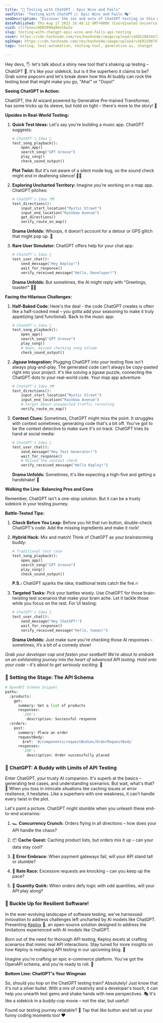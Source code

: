 ```yaml
---
title: "🧪 Testing with ChatGPT : Epic Wins and Fails"
seoTitle: "Testing with ChatGPT 🤖: Epic Wins and Fails 🎭"
seoDescription: "Discover the ins and outs of ChatGPT testing in this developer-friendly guide. Uncover its strengths, challenges, and how it complements your testing strate"
datePublished: Thu Aug 17 2023 16:48:12 GMT+0000 (Coordinated Universal Time)
cuid: cllfeaxvc000209mq9mut6a2w
slug: testing-with-chatgpt-epic-wins-and-fails-api-testing
cover: https://cdn.hashnode.com/res/hashnode/image/upload/v1692288344722/20293e51-a1b8-4a58-bf42-f096d90d7172.png
ogImage: https://cdn.hashnode.com/res/hashnode/image/upload/v1692290747997/2ec88488-3570-477b-b1d0-a3139d6a3d58.png
tags: testing, test-automation, testing-tool, generative-ai, chatgpt

---
```


Hey devs, 🖐️ let's talk about a shiny new tool that's shaking up testing – ChatGPT 🚀. It's like your sidekick, but is it the superhero it claims to be? Grab some popcorn and let's break down how this AI buddy can rock the testing boat that might make you go, "Aha!" or "Oops!"

**Seeing ChatGPT in Action:**

ChatGPT, the AI wizard powered by Generative Pre-trained Transformer, has some tricks up its sleeve, but hold on tight – there's more to the story! 📜

**Upsides in Real-World Testing:**

1. **Quick Test Ideas:** Let's say you're building a music app. ChatGPT suggests:
    
    ```python
    # ChatGPT's Idea 🎵
    test_song_playback():
        open_app()
        search_song("GPT Groove")
        play_song()
        check_sound_output()
    ```
    
    **Plot Twist:** But it's not aware of a silent mode bug, so the sound check might end in deafening silence! 👊🏻
    
2. **Exploring Uncharted Territory:** Imagine you're working on a map app. ChatGPT pitches:
    
    ```python
    # ChatGPT's Idea 🗺️
    test_directions():
        input_start_location("Mystic Street")
        input_end_location("Rainbow Avenue")
        get_directions()
        verify_route_on_map()
    ```
    
    **Drama Unfolds:** Whoops, it doesn't account for a detour or GPS glitch that might pop up. 🤖
    
3. **Rare User Simulator:** ChatGPT offers help for your chat app:
    
    ```python
    # ChatGPT's Idea 💬
    test_user_chat():
        send_message("Hey Keploy!")
        wait_for_response()
        verify_received_message("Hello, Developer!")
    ```
    
    **Drama Unfolds:** But sometimes, the AI might reply with "Greetings, toaster!" 🍞🤖
    

**Facing the Hilarious Challenges:**

1. **Half-Baked Code:** Here's the deal - the code ChatGPT creates is often like a half-cooked meal – you gotta add your seasoning to make it truly appetizing (and functional). Back to the music app:
    
    ```python
    # ChatGPT's Idea 🎵
    test_song_playback():
        open_app()
        search_song("GPT Groove")
        play_song()
        # Oops, missed checking song volume
        check_sound_output()
    ```
    
2. **Jigsaw Integration:** Plugging ChatGPT into your testing flow isn't always plug-and-play. The generated code can't always be copy-pasted right into your project. It's like solving a jigsaw puzzle, connecting the ChatGPT dots to your real-world code. Your map app adventure:
    
    ```python
    # ChatGPT's Idea 🗺️
    test_directions():
        input_start_location("Mystic Street")
        input_end_location("Rainbow Avenue")
        # Forgot about unexpected traffic rerouting
        verify_route_on_map()
    ```
    
3. **Context Clues:** Sometimes, ChatGPT might miss the point. It struggles with context sometimes, generating code that's a bit off. You've got to be the context detective to make sure it's on track. ChatGPT tries its hand at social media:
    
    ```python
    # ChatGPT's Idea 💬
    test_user_chat():
        send_message("Hey Test Generator!")
        wait_for_response()
        # Missed the context check
        verify_received_message("Hello Keploy!")
    ```
    
    **Drama Unfolds:** Sometimes, it's like expecting a high-five and getting a handshake! 🤝
    

**Walking the Line: Balancing Pros and Cons**

Remember, ChatGPT isn't a one-stop solution. But it can be a trusty sidekick in your testing journey.

**Battle-Tested Tips:**

1. **Check Before You Leap:** Before you hit that run button, double-check ChatGPT's code. Add the missing ingredients and make it rock!
    
2. **Hybrid Hack:** Mix and match! Think of ChatGPT as your brainstorming buddy:
    
    ```python
    # Traditional test case
    test_song_playback():
        open_app()
        search_song("GPT Groove")
        play_song()
        check_sound_output()
    ```
    
    **P.S.:** ChatGPT sparks the idea; traditional tests catch the fire.🔥
    
3. **Targeted Tasks:** Pick your battles wisely. Use ChatGPT for those brain-twisting test scenarios that make your brain ache. Let it tackle those while you focus on the rest. For UI testing:
    
    ```python
    # ChatGPT's Idea 💬
    test_user_chat():
        send_message("Hey ChatGPT!")
        wait_for_response()
        verify_received_message("Hello, human!")
    ```
    
    **Drama Unfolds:** Just make sure you're checking those AI responses – sometimes, it’s a bit of a comedy show!
    

*Grab your developer cap and fasten your seatbelt! We're about to embark on an exhilarating journey into the heart of advanced API testing. Hold onto your code – it's about to get seriously exciting.* 🚀

### **🎯 Setting the Stage: The API Schema**

```python
# OpenAPI Schema Snippet
paths:
  /products:
    get:
      summary: Get a list of products
      responses:
        '200':
          description: Successful response
  /orders:
    post:
      summary: Place an order
      requestBody:
        $ref: '#/components/requestBodies/OrderRequestBody'
      responses:
        '200':
          description: Order successfully placed
```

### **🤖 ChatGPT: A Buddy with Limits of API Testing**

Enter ChatGPT, your trusty AI companion. It's superb at the basics – generating test cases, and understanding scenarios. But wait, what's that? 🤔 When you toss in intricate situations like caching issues or error resilience, it hesitates. Like a superhero with one weakness, it can't handle every twist in the plot.

Let's paint a picture. ChatGPT might stumble when you unleash these end-to-end scenarios:

1. 🏎️ **Concurrency Crunch:** Orders flying in all directions – how does your API handle the chaos?
    
2. 📦 **Cache Quest:** Caching product lists, but orders mix it up – can your data stay cool?
    
3. 🚨 **Error Embrace:** When payment gateways fail, will your API stand tall or stumble?
    
4. 🚦 **Rate Race:** Excessive requests are knocking – can you keep up the pace?
    
5. 🍔 **Quantity Quirk:** When orders defy logic with odd quantities, will your API play along?
    

### **🚀 Buckle Up for Resilient Software!**

In the ever-evolving landscape of software testing, we've harnessed innovation to address challenges left uncharted by AI models like ChatGPT. Presenting [Keploy](https://www.keploy.io/) 🐰, an open-source solution designed to address the limitations experienced with AI models like ChatGPT.

Born out of the need for thorough API testing, Keploy excels at crafting scenarios that mimic real API interactions. Stay tuned for more insights on how Keploy is reshaping API testing in our upcoming blog. 💪

Imagine you're crafting an epic e-commerce platform. You've got the OpenAPI schema, and you're ready to roll. 🛒

**Bottom Line: ChatGPT's Your Wingman**

So, should you hop on the ChatGPT testing train? Absolutely! Just know that it's not a silver bullet. With a mix of creativity and a developer's touch, it can help you unearth test gems and shake hands with new perspectives. 🎭 It's like a sidekick in a buddy-cop movie – not the star, but useful!

Found our testing journey relatable? 🤪 Tap that like button and tell us your funny coding moments too! ❤️